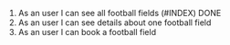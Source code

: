 1. As an user I can see all football fields (#INDEX) DONE
2. As an user I can see details about one football field 
3. As an user I can book a football field
